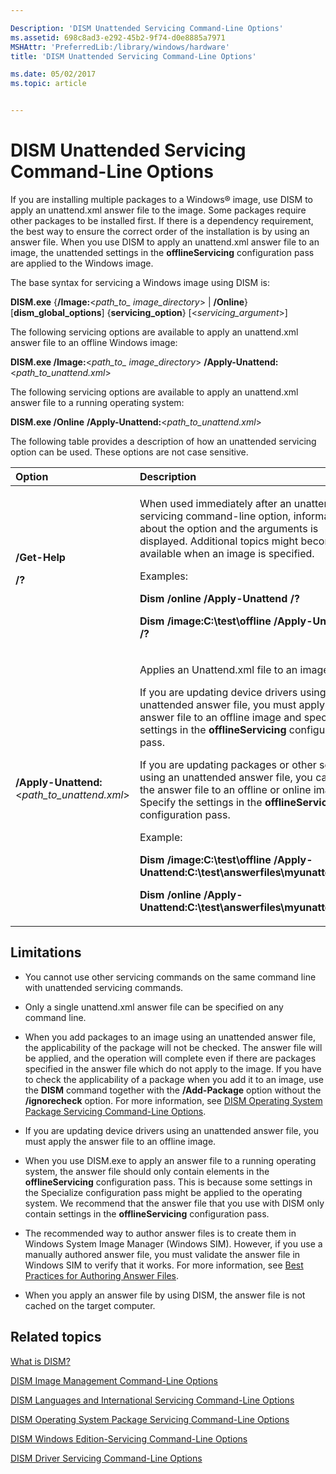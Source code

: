 ```yaml
---

Description: 'DISM Unattended Servicing Command-Line Options'
ms.assetid: 698c8ad3-e292-45b2-9f74-d0e8885a7971
MSHAttr: 'PreferredLib:/library/windows/hardware'
title: 'DISM Unattended Servicing Command-Line Options'

ms.date: 05/02/2017
ms.topic: article


---
```


# DISM Unattended Servicing Command-Line Options


If you are installing multiple packages to a Windows® image, use DISM to apply an unattend.xml answer file to the image. Some packages require other packages to be installed first. If there is a dependency requirement, the best way to ensure the correct order of the installation is by using an answer file. When you use DISM to apply an unattend.xml answer file to an image, the unattended settings in the **offlineServicing** configuration pass are applied to the Windows image.

The base syntax for servicing a Windows image using DISM is:

**DISM.exe** {**/Image:**&lt;*path\_to\_ image\_directory*&gt; | **/Online**} \[**dism\_global\_options**\] {**servicing\_option**} \[&lt;*servicing\_argument*&gt;\]

The following servicing options are available to apply an unattend.xml answer file to an offline Windows image:

**DISM.exe /Image:**&lt;*path\_to\_ image\_directory*&gt; **/Apply-Unattend:**&lt;*path\_to\_unattend.xml*&gt;

The following servicing options are available to apply an unattend.xml answer file to a running operating system:

**DISM.exe /Online** **/Apply-Unattend:**&lt;*path\_to\_unattend.xml*&gt;

The following table provides a description of how an unattended servicing option can be used. These options are not case sensitive.

<table>
<colgroup>
<col width="50%" />
<col width="50%" />
</colgroup>
<thead>
<tr class="header">
<th align="left">Option</th>
<th align="left">Description</th>
</tr>
</thead>
<tbody>
<tr class="odd">
<td align="left"><p><strong>/Get-Help</strong></p>
<p><strong>/?</strong></p></td>
<td align="left"><p>When used immediately after an unattended servicing command-line option, information about the option and the arguments is displayed. Additional topics might become available when an image is specified.</p>
<p>Examples:</p>
<p><strong>Dism /online /Apply-Unattend /?</strong></p>
<p><strong>Dism /image:C:\test\offline /Apply-Unattend /?</strong></p></td>
</tr>
<tr class="even">
<td align="left"><p><strong>/Apply-Unattend:</strong>&lt;<em>path_to_unattend.xml</em>&gt;</p></td>
<td align="left"><p>Applies an Unattend.xml file to an image.</p>
<p>If you are updating device drivers using an unattended answer file, you must apply the answer file to an offline image and specify the settings in the <strong>offlineServicing</strong> configuration pass.</p>
<p>If you are updating packages or other settings using an unattended answer file, you can apply the answer file to an offline or online image. Specify the settings in the <strong>offlineServicing</strong> configuration pass.</p>
<p>Example:</p>
<p><strong>Dism /image:C:\test\offline /Apply-Unattend:C:\test\answerfiles\myunattend.xml</strong></p>
<p><strong>Dism /online /Apply-Unattend:C:\test\answerfiles\myunattend.xml</strong></p></td>
</tr>
</tbody>
</table>

 

## <span id="Limitations"></span><span id="limitations"></span><span id="LIMITATIONS"></span>Limitations


-   You cannot use other servicing commands on the same command line with unattended servicing commands.

-   Only a single unattend.xml answer file can be specified on any command line.

-   When you add packages to an image using an unattended answer file, the applicability of the package will not be checked. The answer file will be applied, and the operation will complete even if there are packages specified in the answer file which do not apply to the image. If you have to check the applicability of a package when you add it to an image, use the **DISM** command together with the **/Add-Package** option without the **/ignorecheck** option. For more information, see [DISM Operating System Package Servicing Command-Line Options](dism-operating-system-package-servicing-command-line-options.md).

-   If you are updating device drivers using an unattended answer file, you must apply the answer file to an offline image.

-   When you use DISM.exe to apply an answer file to a running operating system, the answer file should only contain elements in the **offlineServicing** configuration pass. This is because some settings in the Specialize configuration pass might be applied to the operating system. We recommend that the answer file that you use with DISM only contain settings in the **offlineServicing** configuration pass.

-   The recommended way to author answer files is to create them in Windows System Image Manager (Windows SIM). However, if you use a manually authored answer file, you must validate the answer file in Windows SIM to verify that it works. For more information, see [Best Practices for Authoring Answer Files](https://msdn.microsoft.com/library/windows/hardware/dn915073).

-   When you apply an answer file by using DISM, the answer file is not cached on the target computer.

## <span id="related_topics"></span>Related topics


[What is DISM?](what-is-dism.md)

[DISM Image Management Command-Line Options](dism-image-management-command-line-options-s14.md)

[DISM Languages and International Servicing Command-Line Options](dism-languages-and-international-servicing-command-line-options.md)

[DISM Operating System Package Servicing Command-Line Options](dism-operating-system-package-servicing-command-line-options.md)

[DISM Windows Edition-Servicing Command-Line Options](dism-windows-edition-servicing-command-line-options.md)

[DISM Driver Servicing Command-Line Options](dism-driver-servicing-command-line-options-s14.md)

 

 






